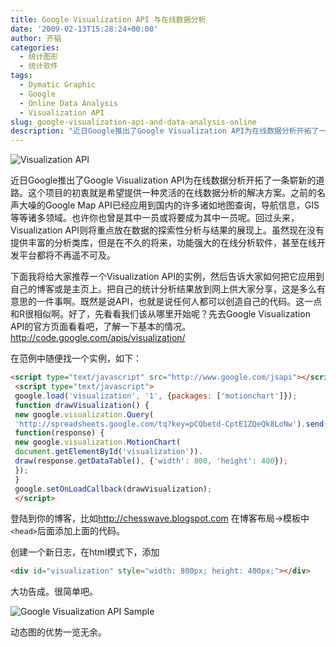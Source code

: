 ```yaml
---
title: Google Visualization API 与在线数据分析
date: '2009-02-13T15:28:24+00:00'
author: 齐韬
categories:
  - 统计图形
  - 统计软件
tags:
  - Dymatic Graphic
  - Google
  - Online Data Analysis
  - Visualization API
slug: google-visualization-api-and-data-analysis-online
description: "近日Google推出了Google Visualization API为在线数据分析开拓了一条崭新的道路。这个项目的初衷就是希望提供一种灵活的在线数据分析的解决方案。之前的名声大噪的Google Map API已经应用到国内的许多诸如地图查询，导航信息，GIS等等诸多领域。也许你也曾是其中一员或将要成为其中一员呢。回过头来，Visualization API则将重点放在数据的探索性分析与结果的展现上。虽然现在没有提供丰富的分析类库，但是在不久的将来，功能强大的在线分析软件，甚至在线开发平台都将不再遥不可及。"
---
```


![Visualization API](https://uploads.cosx.org/wp-content/uploads/2009/02/gviz1.jpg)

近日Google推出了Google Visualization API为在线数据分析开拓了一条崭新的道路。这个项目的初衷就是希望提供一种灵活的在线数据分析的解决方案。之前的名声大噪的Google Map API已经应用到国内的许多诸如地图查询，导航信息，GIS等等诸多领域。也许你也曾是其中一员或将要成为其中一员呢。回过头来，Visualization API则将重点放在数据的探索性分析与结果的展现上。虽然现在没有提供丰富的分析类库，但是在不久的将来，功能强大的在线分析软件，甚至在线开发平台都将不再遥不可及。

下面我将给大家推荐一个Visualization API的实例，然后告诉大家如何把它应用到自己的博客或是主页上。把自己的统计分析结果放到网上供大家分享，这是多么有意思的一件事啊。既然是说API，也就是说任何人都可以创造自己的代码。这一点和R很相似啊。好了，先看看我们该从哪里开始呢？先去Google Visualization API的官方页面看看吧，了解一下基本的情况。<http://code.google.com/apis/visualization/>

在范例中随便找一个实例，如下：

```html
<script type="text/javascript" src="http://www.google.com/jsapi"></script>
 <script type="text/javascript">
 google.load('visualization', '1', {packages: ['motionchart']});
 function drawVisualization() {
 new google.visualization.Query(
 'http://spreadsheets.google.com/tq?key=pCQbetd-CptE1ZQeQk8LoNw').send(
 function(response) {
 new google.visualization.MotionChart(
 document.getElementById('visualization')).
 draw(response.getDataTable(), {'width': 800, 'height': 400});
 });
 }
 google.setOnLoadCallback(drawVisualization);
 </script>
```

登陆到你的博客，比如<http://chesswave.blogspot.com> 在博客布局->模板中`<head>`后面添加上面的代码。

创建一个新日志，在html模式下，添加

```html
<div id="visualization" style="width: 800px; height: 400px;"></div>
```

大功告成。很简单吧。

![Google Visualization API Sample](https://uploads.cosx.org/wp-content/uploads/2009/02/google_sample.bmp)

动态图的优势一览无余。
